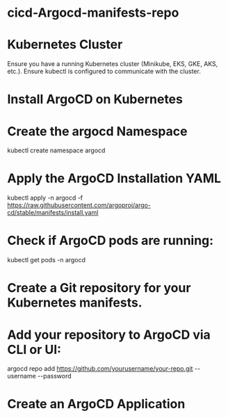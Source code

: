 # cicd-Argocd-manifests-repo

# Kubernetes Cluster

Ensure you have a running Kubernetes cluster (Minikube, EKS, GKE, AKS, etc.).
Ensure kubectl is configured to communicate with the cluster.

# Install ArgoCD on Kubernetes

# Create the argocd Namespace

kubectl create namespace argocd

# Apply the ArgoCD Installation YAML

kubectl apply -n argocd -f https://raw.githubusercontent.com/argoproj/argo-cd/stable/manifests/install.yaml


# Check if ArgoCD pods are running:

kubectl get pods -n argocd

# Create a Git repository for your Kubernetes manifests.

# Add your repository to ArgoCD via CLI or UI:

argocd repo add https://github.com/yourusername/your-repo.git --username <your-username> --password <your-password>

# Create an ArgoCD Application


